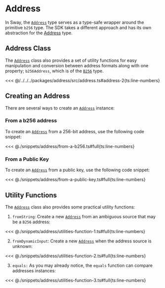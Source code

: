 # Address

In Sway, the [`Address`](https://fuels-ts-docs-api.vercel.app/classes/_fuel_ts_address.Address.html) type serves as a type-safe wrapper around the primitive `b256` type. The SDK takes a different approach and has its own abstraction for the [Address](https://fuels-ts-docs-api.vercel.app/classes/_fuel_ts_address.Address.html) type.

## Address Class

The [`Address`](https://fuels-ts-docs-api.vercel.app/classes/_fuel_ts_address.Address.html) class also provides a set of utility functions for easy manipulation and conversion between address formats along with one property; `b256Address`, which is of the [`B256`](./bits256.md) type.

<<< @/../../../packages/address/src/address.ts#address-2{ts:line-numbers}

## Creating an Address

There are several ways to create an [`Address`](https://fuels-ts-docs-api.vercel.app/classes/_fuel_ts_address.Address.html) instance:

### From a b256 address

To create an [`Address`](https://fuels-ts-docs-api.vercel.app/classes/_fuel_ts_address.Address.html) from a 256-bit address, use the following code snippet:

<<< @./snippets/address/from-a-b256.ts#full{ts:line-numbers}

### From a Public Key

To create an [`Address`](https://fuels-ts-docs-api.vercel.app/classes/_fuel_ts_address.Address.html) from a public key, use the following code snippet:

<<< @./snippets/address/from-a-public-key.ts#full{ts:line-numbers}

## Utility Functions

The [`Address`](https://fuels-ts-docs-api.vercel.app/classes/_fuel_ts_address.Address.html) class also provides some practical utility functions:

1. `fromString`: Create a new [`Address`](https://fuels-ts-docs-api.vercel.app/classes/_fuel_ts_address.Address.html) from an ambiguous source that may be a `B256` address:

<<< @./snippets/address/utilities-function-1.ts#full{ts:line-numbers}

2. `fromDynamicInput`: Create a new [`Address`](https://fuels-ts-docs-api.vercel.app/classes/_fuel_ts_address.Address.html) when the address source is unknown:

<<< @./snippets/address/utilities-function-2.ts#full{ts:line-numbers}

3. `equals:` As you may already notice, the `equals` function can compare addresses instances:

<<< @./snippets/address/utilities-function-3.ts#full{ts:line-numbers}
